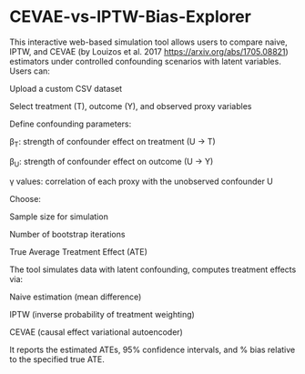 # CEVAE-vs-IPTW-Bias-Explorer
This interactive web-based simulation tool allows users to compare naive, IPTW, and CEVAE (by Louizos et al. 2017 https://arxiv.org/abs/1705.08821) estimators under controlled confounding scenarios with latent variables.
Users can:

Upload a custom CSV dataset

Select treatment (T), outcome (Y), and observed proxy variables

Define confounding parameters:

β<sub>T</sub>: strength of confounder effect on treatment (U → T)

β<sub>U</sub>: strength of confounder effect on outcome (U → Y)

γ values: correlation of each proxy with the unobserved confounder U

Choose:

Sample size for simulation

Number of bootstrap iterations

True Average Treatment Effect (ATE)

The tool simulates data with latent confounding, computes treatment effects via:

Naive estimation (mean difference)

IPTW (inverse probability of treatment weighting)

CEVAE (causal effect variational autoencoder)

It reports the estimated ATEs, 95% confidence intervals, and % bias relative to the specified true ATE.
